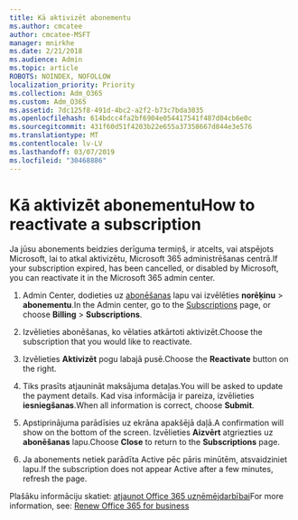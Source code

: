 ```yaml
---
title: Kā aktivizēt abonementu
ms.author: cmcatee
author: cmcatee-MSFT
manager: mnirkhe
ms.date: 2/21/2018
ms.audience: Admin
ms.topic: article
ROBOTS: NOINDEX, NOFOLLOW
localization_priority: Priority
ms.collection: Adm_O365
ms.custom: Adm_O365
ms.assetid: 7dc125f8-491d-4bc2-a2f2-b73c7bda3035
ms.openlocfilehash: 614bdcc4fa2bf6904e054417541f487d04cb6e0c
ms.sourcegitcommit: 431f60d51f4203b22e655a37358667d844e3e576
ms.translationtype: MT
ms.contentlocale: lv-LV
ms.lasthandoff: 03/07/2019
ms.locfileid: "30468886"
---
```

# <a name="how-to-reactivate-a-subscription"></a><span data-ttu-id="1ae45-102">Kā aktivizēt abonementu</span><span class="sxs-lookup"><span data-stu-id="1ae45-102">How to reactivate a subscription</span></span>

<span data-ttu-id="1ae45-103">Ja jūsu abonements beidzies derīguma termiņš, ir atcelts, vai atspējots Microsoft, lai to atkal aktivizētu, Microsoft 365 administrēšanas centrā.</span><span class="sxs-lookup"><span data-stu-id="1ae45-103">If your subscription expired, has been cancelled, or disabled by Microsoft, you can reactivate it in the Microsoft 365 admin center.</span></span>
  
1. <span data-ttu-id="1ae45-104">Admin Center, dodieties uz [abonēšanas](https://go.microsoft.com/fwlink/p/?linkid=842054) lapu vai izvēlēties **norēķinu** \> **abonementu**.</span><span class="sxs-lookup"><span data-stu-id="1ae45-104">In the Admin center, go to the [Subscriptions](https://go.microsoft.com/fwlink/p/?linkid=842054) page, or choose **Billing** \> **Subscriptions**.</span></span>
    
2. <span data-ttu-id="1ae45-105">Izvēlieties abonēšanas, ko vēlaties atkārtoti aktivizēt.</span><span class="sxs-lookup"><span data-stu-id="1ae45-105">Choose the subscription that you would like to reactivate.</span></span>
    
3. <span data-ttu-id="1ae45-106">Izvēlieties **Aktivizēt** pogu labajā pusē.</span><span class="sxs-lookup"><span data-stu-id="1ae45-106">Choose the **Reactivate** button on the right.</span></span> 
    
4. <span data-ttu-id="1ae45-107">Tiks prasīts atjaunināt maksājuma detaļas.</span><span class="sxs-lookup"><span data-stu-id="1ae45-107">You will be asked to update the payment details.</span></span> <span data-ttu-id="1ae45-108">Kad visa informācija ir pareiza, izvēlieties **iesniegšanas**.</span><span class="sxs-lookup"><span data-stu-id="1ae45-108">When all information is correct, choose **Submit**.</span></span>
    
5. <span data-ttu-id="1ae45-109">Apstiprinājuma parādīsies uz ekrāna apakšējā daļā.</span><span class="sxs-lookup"><span data-stu-id="1ae45-109">A confirmation will show on the bottom of the screen.</span></span> <span data-ttu-id="1ae45-110">Izvēlieties **Aizvērt** atgriezties uz **abonēšanas** lapu.</span><span class="sxs-lookup"><span data-stu-id="1ae45-110">Choose **Close** to return to the **Subscriptions** page.</span></span> 
    
6. <span data-ttu-id="1ae45-111">Ja abonements netiek parādīta Active pēc pāris minūtēm, atsvaidziniet lapu.</span><span class="sxs-lookup"><span data-stu-id="1ae45-111">If the subscription does not appear Active after a few minutes, refresh the page.</span></span>
    
<span data-ttu-id="1ae45-112">Plašāku informāciju skatiet: [atjaunot Office 365 uzņēmējdarbībai](https://support.office.com/article/8d83b530-f4ca-47f6-a666-e5791cbacc7e)</span><span class="sxs-lookup"><span data-stu-id="1ae45-112">For more information, see: [Renew Office 365 for business](https://support.office.com/article/8d83b530-f4ca-47f6-a666-e5791cbacc7e)</span></span>
  

